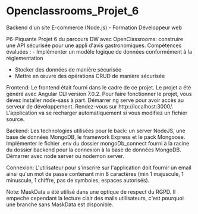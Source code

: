 # Openclassrooms_Projet_6
Backend d'un site E-commerce (Node.js) - Formation Développeur web

P6-Piquante
Projet 6 du parcours DW avec OpenClassrooms: construire une API sécurisée pour une appli d'avis gastronomiques. 
Compétences évaluées : - Implémenter un modèle logique de données conformément à la réglementation
- Stocker des données de manière sécurisée
- Mettre en œuvre des opérations CRUD de manière sécurisée

Frontend: 
Le frontend était fourni dans le cadre de ce projet. Le projet a été généré avec Angular CLI version 7.0.2. Pour faire fonctionner le projet, vous devez installer node-sass à part. Démarrer ng serve pour avoir accès au serveur de développement. Rendez-vous sur http://localhost:3000/. L'application va se recharger automatiquement si vous modifiez un fichier source.

Backend:
Les technologies utilisées pour le back: un server NodeJS, une base de données MongoDB, le framework Express et le pack Mongoose. Implémenter le fichier .env du dossier mongoDb_connect fourni à la racine du dossier backend pour la connexion à la base de données MongoDB. Démarrer avec node server ou nodemon server.

Connexion:
L'utilisateur pour s'inscrire sur l'application doit fournir un email ainsi qu'un mot de passe contenant min 8 caractères (min 1 majuscule, 1 minuscule, 1 chiffre, pas de symboles, espaces autorisés).

Note: MaskData a été utilisé dans une optique de respect du RGPD. Il empeche cependant la lecture clair des mails utilisateurs, c'est pourquoi une branche sans MaskData est disponible.
